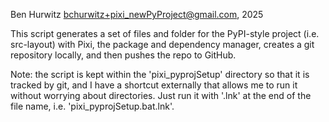 Ben Hurwitz <bchurwitz+pixi_newPyProject@gmail.com>, 2025

This script generates a set of files and folder for the PyPI-style project (i.e. src-layout) with Pixi, the package and dependency manager, creates a git repository locally, and then pushes the repo to GitHub. 

Note: the script is kept within the 'pixi_pyprojSetup' directory so that it is tracked by git, and I have a shortcut externally that allows me to run it without worrying about directories. Just run it with '.lnk' at the end of the file name, i.e. 'pixi_pyprojSetup.bat.lnk'.